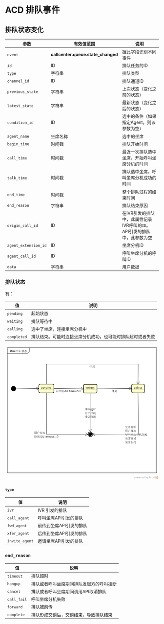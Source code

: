 # ACD 排队事件
<!-- toc -->

## 排队状态变化

参数                      | 有效值范围                          | 说明
----------------------    | ----------------------------------- | ----------------------------------------
`event`                   | **callcenter.queue.state_changed**  | 据此字段识别不同事件
`id`                      | ID                                  | 排队任务的ID
`type`                    | 字符串                              | 排队类型
`channel_id`              | ID                                  | 排队通道ID
`previous_state`          | 字符串                              | 上次状态（变化之前的状态）
`latest_state`            | 字符串                              | 最新状态（变化之后的状态）
`condition_id`            | ID                                  | 选中的条件（如果指定Agent，则该参数为空）
`agent_name`              | 坐席名称                            | 选中的坐席
`begin_time`              | 时间戳                              | 排队开始时间
`call_time`               | 时间戳                              | 最近一次排队选中坐席，开始呼叫坐席分机的时间
`talk_time`               | 时间戳                              | 排队选中坐席，呼叫坐席分机成功的时间
`end_time`                | 时间戳                              | 整个排队过程的结束时间
`end_reason`              | 字符串                              | 排队结束原因
`origin_call_id`          | ID                                  | 在IVR引发的排队中，此属性记录IVR呼叫的`ID`。API引发的排队中，此参数为空
`agent_extension_id`      | ID                                  | 坐席分机ID
`agent_call_id`           | ID                                  | 呼叫坐席分机的呼叫ID
`data`                    | 字符串                              | 用户数据

### 排队状态
有：

值              | 说明
--------------- | --------------
`pending`       | 起始状态
`waiting`       | 排队等待中
`calling`       | 选中了坐席，连接坐席分机中
`completed`     | 排队结束。可能时连接坐席分机成功，也可能时排队超时或者失败

![排队状态](../../../images/queue-state.png)

#### `type`

值              | 说明
--------------- | --------------
`ivr`           | IVR 引发的排队
`call_agent`    | 呼叫坐席API引发的排队
`fwd_agent`     | 前传到坐席API引发的排队
`xfer_agent`    | 后传到坐席API引发的排队
`invite_agent`  | 邀请坐席API引发的排队

### `end_reason`

值                     | 说明
---------------------- | --------------
`timeout`              | 排队超时
`hangup`               | 排队或者呼叫坐席期间排队发起方的呼叫挂断
`cancel`               | 排队或者呼叫坐席期间调用API取消排队
`call_fail`            | 呼叫坐席分机失败
`forward`              | 排队被前传
`complete`             | 排队形成交谈后，交谈结束，导致排队结束
